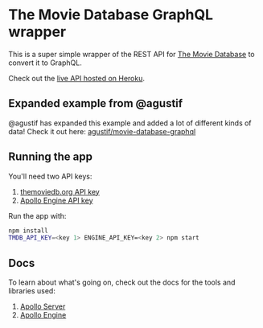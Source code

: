 # The Movie Database GraphQL wrapper

This is a super simple wrapper of the REST API for [The Movie Database](https://www.themoviedb.org/) to convert it to GraphQL.

Check out the [live API hosted on Heroku](https://movie-database-graphql.herokuapp.com/graphiql).

## Expanded example from @agustif

@agustif has expanded this example and added a lot of different kinds of data! Check it out here: [agustif/movie-database-graphql](https://github.com/agustif/movie-database-graphql)

## Running the app

You'll need two API keys:

1. [themoviedb.org API key](https://www.themoviedb.org/documentation/api)
2. [Apollo Engine API key](https://engine.apollographql.com/)

Run the app with:

```sh
npm install
TMDB_API_KEY=<key 1> ENGINE_API_KEY=<key 2> npm start
```

## Docs

To learn about what's going on, check out the docs for the tools and libraries used:

1. [Apollo Server](https://www.apollographql.com/docs/apollo-server/)
2. [Apollo Engine](https://www.apollographql.com/docs/engine/)
